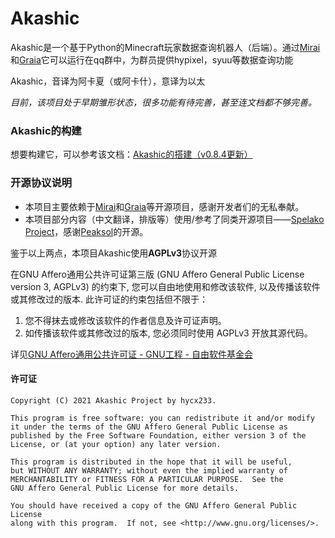 # Akashic

Akashic是一个基于Python的Minecraft玩家数据查询机器人（后端）。通过[Mirai](https://github.com/mamoe/mirai)和[Graia](https://github.com/GraiaProject/Application)它可以运行在qq群中，为群员提供hypixel，syuu等数据查询功能

Akashic，音译为阿卡夏（或阿卡什），意译为以太



*目前，该项目处于早期雏形状态，很多功能有待完善，甚至连文档都不够完善。*



### Akashic的构建

想要构建它，可以参考该文档：[Akashic的搭建（v0.8.4更新）](https://github.com/hycx233/Akashic/blob/main/Akashic的搭建（v0.8.4更新）.md)



### 开源协议说明

- 本项目主要依赖于[Mirai](https://github.com/mamoe/mirai)和[Graia](https://github.com/GraiaProject/Application)等开源项目，感谢开发者们的无私奉献。
- 本项目部分内容（中文翻译，排版等）使用/参考了同类开源项目——[Spelako Project](https://github.com/Spelako)，感谢[Peaksol](https://space.bilibili.com/6933622)的开源。

鉴于以上两点，本项目Akashic使用**AGPLv3**协议开源

在GNU Affero通用公共许可证第三版 (GNU Affero General Public License version 3, AGPLv3) 的约束下, 您可以自由地使用和修改该软件, 以及传播该软件或其修改过的版本. 此许可证的约束包括但不限于：

1. 您不得抹去或修改该软件的作者信息及许可证声明。
2. 如传播该软件或其修改过的版本, 您必须同时使用 AGPLv3 开放其源代码。

详见[GNU Affero通用公共许可证 - GNU工程 - 自由软件基金会](https://www.gnu.org/licenses/agpl-3.0)

#### **许可证**

```
Copyright (C) 2021 Akashic Project by hycx233.

This program is free software: you can redistribute it and/or modify
it under the terms of the GNU Affero General Public License as
published by the Free Software Foundation, either version 3 of the
License, or (at your option) any later version.

This program is distributed in the hope that it will be useful,
but WITHOUT ANY WARRANTY; without even the implied warranty of
MERCHANTABILITY or FITNESS FOR A PARTICULAR PURPOSE.  See the
GNU Affero General Public License for more details.

You should have received a copy of the GNU Affero General Public License
along with this program.  If not, see <http://www.gnu.org/licenses/>.
```





